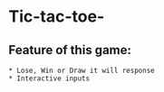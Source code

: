 # Tic-tac-toe-

## Feature of this game:
    * Lose, Win or Draw it will response
    * Interactive inputs
